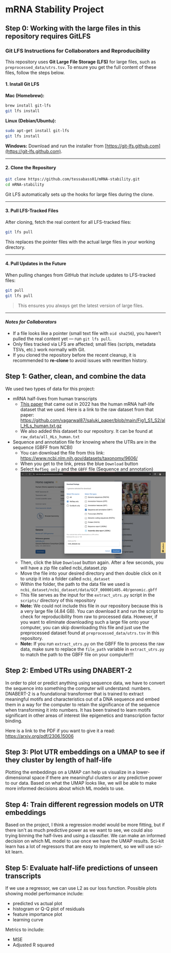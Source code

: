 # mRNA Stability Project

## Step 0: Working with the large files in this repository requires GitLFS

### Git LFS Instructions for Collaborators and Reproducibility

This repository uses **Git Large File Storage (LFS)** for large files, such as `preprocessed_data/utrs.tsv`. To ensure you get the full content of these files, follow the steps below.

#### 1. Install Git LFS

**Mac (Homebrew):**

```bash
brew install git-lfs
git lfs install
```

**Linux (Debian/Ubuntu):**

```bash
sudo apt-get install git-lfs
git lfs install
```

**Windows:**
Download and run the installer from [https://git-lfs.github.com](https://git-lfs.github.com).

---

#### 2. Clone the Repository

```bash
git clone https://github.com/tessabass01/mRNA-stability.git
cd mRNA-stability
```

Git LFS automatically sets up the hooks for large files during the clone.

---

#### 3. Pull LFS-Tracked Files

After cloning, fetch the real content for all LFS-tracked files:

```bash
git lfs pull
```

This replaces the pointer files with the actual large files in your working directory.

---

#### 4. Pull Updates in the Future

When pulling changes from GitHub that include updates to LFS-tracked files:

```bash
git pull
git lfs pull
```

> This ensures you always get the latest version of large files.

---

#### *Notes for Collaborators*

* If a file looks like a pointer (small text file with `oid sha256`), you haven’t pulled the real content yet — run `git lfs pull`.
* Only files tracked via LFS are affected; small files (scripts, metadata TSVs, etc.) work normally with Git.
* If you cloned the repository before the recent cleanup, it is recommended to **re-clone** to avoid issues with rewritten history.


## Step 1: Gather, clean, and combine the data

We used two types of data for this project:
 - mRNA half-lives from human transcripts
    - [This paper](https://genomebiology.biomedcentral.com/articles/10.1186/s13059-022-02811-x#availability-of-data-and-materials) that came out in 2022 has the human mRNA half-life dataset that we used. Here is a link to the raw dataset from that paper: https://github.com/vagarwal87/saluki_paper/blob/main/Fig1_S1_S2/all_HLs_human.txt.gz   
    - We also added this dataset to our repository. It can be found at `raw_data/all_HLs_human.txt`
 - Sequence and annotation file for knowing where the UTRs are in the sequence (GBFF from NCBI)
    - You can download the file from this link: https://www.ncbi.nlm.nih.gov/datasets/taxonomy/9606/ 
    - When you get to the link, press the blue `Download` button
    - Select `RefSeq only` and the `GBFF` file (Sequence and annotation)
    ![NCBI File Download Guide Screenshot](ncbi_file_download_instructions.png "NCBI File Download Configuration")
    - Then, click the blue `Download` button again. After a few seconds, you will have a zip file called ncbi_dataset.zip
    - Move the file into your desired directory and then double click on it to unzip it into a folder called `ncbi_dataset`
    - Within the folder, the path to the data file we used is `ncbi_dataset/ncbi_dataset/data/GCF_000001405.40/genomic.gbff`
    - This file serves as the input for the `extract_utrs.py` script in the `scripts/` directory of this repository
    - **Note:** We could not include this file in our repository because this is a very large file (4.84 GB). You can download it and run the script to check for reproducibility from raw to processed data. However, if you want to eliminate downloading such a large file onto your computer, you can skip downloading this file and just use the preprocessed dataset found at `preprocessed_data/utrs.tsv` in this repository.
    - **Note:** If you run `extract_utrs.py` on the GBFF file to process the raw data, make sure to replace the `file_path` variable in `extract_utrs.py` to match the path to the GBFF file on your computer!!!


## Step 2: Embed UTRs using DNABERT-2

In order to plot or predict anything using sequence data, we have to convert the sequence into something the computer will understand: numbers. DNABERT-2 is a foundational transformer that is trained to extract meaningful motifs and characteristics out of a DNA sequence and embed them in a way for the computer to retain the significance of the sequence when transforming it into numbers. It has been trained to learn motifs significant in other areas of interest like epigenetics and transcription factor binding.

Here is a link to the PDF if you want to give it a read: https://arxiv.org/pdf/2306.15006

## Step 3: Plot UTR embeddings on a UMAP to see if they cluster by length of half-life

Plotting the embeddings on a UMAP can help us visualize in a lower-dimensional space if there are meaningful clusters or any predictive power to our data. Based on what the UMAP looks like, we will be able to make more informed decisions about which ML models to use.

## Step 4: Train different regression models on UTR embeddings

Based on the project, I think a regression model would be more fitting, but if there isn't as much predictive power as we want to see, we could also trying binning the half-lives and using a classifier. We can make an informed decision on which ML model to use once we have the UMAP results. Sci-kit learn has a lot of regressors that are easy to implement, so we will use sci-kit learn.

## Step 5: Evaluate half-life predictions of unseen transcripts

If we use a regressor, we can use L2 as our loss function. Possible plots showing model performance include:
- predicted vs actual plot
- histogram or Q-Q plot of residuals
- feature importance plot
- learning curve

Metrics to include:
- MSE
- Adjusted R squared